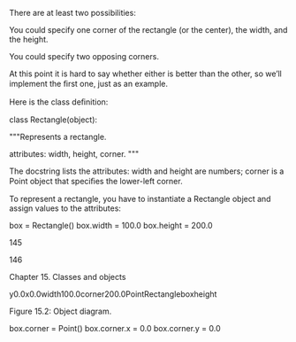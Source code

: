 There are at least two possibilities:

You could specify one corner of the rectangle (or the center), the width, and the height.

You could specify two opposing corners.

At this point it is hard to say whether either is better than the other, so we’ll implement the ﬁrst one, just as an example.

Here is the class deﬁnition:

class Rectangle(object):

"""Represents a rectangle.

attributes: width, height, corner. """

The docstring lists the attributes: width and height are numbers; corner is a Point object that speciﬁes the lower-left corner.

To represent a rectangle, you have to instantiate a Rectangle object and assign values to the attributes:

box = Rectangle() box.width = 100.0 box.height = 200.0

145

146

Chapter 15. Classes and objects

y0.0x0.0width100.0corner200.0PointRectangleboxheight

Figure 15.2: Object diagram.

box.corner = Point() box.corner.x = 0.0 box.corner.y = 0.0